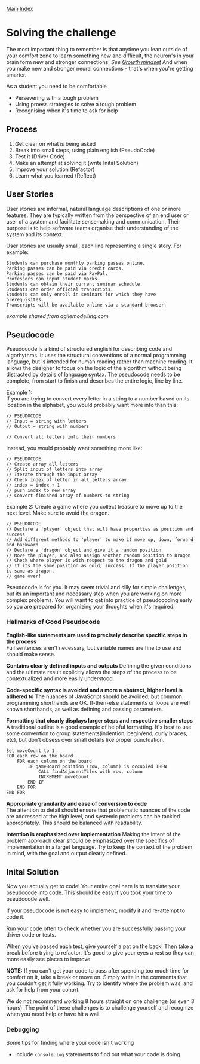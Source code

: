 [Main Index](../README.md)



# Solving the challenge 
The most important thing to remember is that anytime you lean outside of your comfort zone to learn something new and difficult, the neuron's in your brain form new and stronger connections. _See [Growth mindset](growth-mindset.md)_ And when you make new and stronger neural connections - that's when you're getting smarter. 

As a student you need to be comfortable 
- Persevering with a tough problem  
- Using proess strategies to solve a tough problem  
- Recognising when it's time to ask for help  

## Process 
1. Get clear on what is being asked 
2. Break into small steps, using plain english (PseudoCode) 
4. Test it (Driver Code) 
3. Make an attempt at solving it (write Inital Solution) 
5. Improve your solution (Refactor) 
6. Learn what you learned (Reflect)


## User Stories
User stories are informal, natural language descriptions of one or more features. They are typically written from the perspective of an end user or user of a system and facilitate sensemaking and communication. Their purpose is to help software teams organise their understanding of the system and its context. 

User stories are usually small, each line representing a single story. For example: 

    Students can purchase monthly parking passes online.  
    Parking passes can be paid via credit cards.  
    Parking passes can be paid via PayPal.  
    Professors can input student marks.  
    Students can obtain their current seminar schedule.  
    Students can order official transcripts.  
    Students can only enroll in seminars for which they have prerequisites.  
    Transcripts will be available online via a standard browser.    

_example shared from agilemodelling.com_
 


## Pseudocode 
Pseudocode is a kind of structured english for describing code and algorhythms. It uses the structural conventions of a normal programming language, but is intended for human reading rather than machine reading. It allows the designer to focus on the logic of the algorithm without being distracted by details of language syntax. The pseudocode needs to be complete, from start to finish and describes the entire logic, line by line. 

Example 1:  
If you are trying to convert every letter in a string to a number based on its location in the alphabet, you would probably want more info than this:

```
// PSEUDOCODE
// Input = string with letters
// Output = string with numbers

// Convert all letters into their numbers
```
Instead, you would probably want something more like:

```
// PSEUDOCODE
// Create array all letters
// Split input of letters into array
// Iterate through the input array 
// Check index of letter in all_letters array
// index = index + 1
// push index to new array
// Convert finished array of numbers to string
```

Example 2:
Create a game where you collect treasure to move up to the next level. Make sure to avoid the dragon. 

```
// PSEUDOCODE
// Declare a 'player' object that will have properties as position and success
// Add different methods to 'player' to make it move up, down, forward and backward
// Declare a 'dragon' object and give it a random position
// Move the player, and also assign another random position to Dragon
// Check where player is with respect to the dragon and gold
// If its the same position as gold, success! If the player position is same as dragon,
// game over!
```

Pseudocode is for you. It may seem trivial and silly for simple challenges, but its an important and necessary step when you are working on more complex problems. You will want to get into practice of pseudocoding early so you are prepared for organizing your thoughts when it's required.


### Hallmarks of Good Pseudocode

__English-like statements are used to precisely describe specific steps in the process__  
Full sentences aren't necessary, but variable names are fine to use and should make sense.

__Contains clearly defined inputs and outputs__ 
Defining the given conditions and the ultimate result explicitly allows the steps of the process to be contextualized and more easily understood.

__Code-specific syntax is avoided and a more a abstract, higher level is adhered to__
The nuances of JavaScript should be avoided, but common programming shorthands are OK. If-then-else statements or loops are well known shorthands, as well as defining and passing parameters.

__Formatting that clearly displays larger steps and respective smaller steps__
A traditional outline is a good example of helpful formatting. It's best to use some convention to group statements(indention, begin/end, curly braces, etc), but don't obsess over small details like proper punctuation.

```
Set moveCount to 1
FOR each row on the board 
    FOR each column on the board 
        IF gameBoard position (row, column) is occupied THEN 
            CALL findAdjacentTiles with row, column
            INCREMENT moveCount 
        END IF 
    END FOR
END FOR
```

__Appropriate granularity and ease of conversion to code__  
The attention to detail should ensure that problematic nuances of the code are addressed at the high level, and systemic problems can be tackled appropriately. This should be balanced with readability.

__Intention is emphasized over implementation__ 
Making the intent of the problem approach clear should be emphasized over the specifics of implementation in a target language. Try to keep the context of the problem in mind, with the goal and output clearly defined.  



## Inital Solution   

Now you actually get to code! Your entire goal here is to translate your pseudocode into code. This should be easy if you took your time to pseudocode well.

If your pseudocode is not easy to implement, modify it and re-attempt to code it. 

Run your code often to check whether you are successfully passing your driver code or tests.

When you've passed each test, give yourself a pat on the back! Then take a break before trying to refactor. It's good to give your eyes a rest so they can more easily see places to improve.

__NOTE:__
If you can't get your code to pass after spending too much time for comfort on it, take a break or move on. Simply write in the comments that you couldn't get it fully working. Try to identify where the problem was, and ask for help from your cohort.

We do not recommend working 8 hours straight on one challenge (or even 3 hours). The point of these challenges is to challenge yourself and recognize when you need help or have hit a wall.


### Debugging
Some tips for finding where your code isn't working

- Include `console.log` statements to find out what your code is doing 



